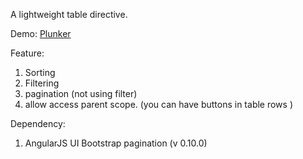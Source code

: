 A lightweight table directive.

Demo: [Plunker][0]

Feature:

1. Sorting
2. Filtering
3. pagination (not using filter)
4. allow access parent scope. (you can have buttons in table rows )


Dependency:

1. AngularJS UI Bootstrap pagination (v 0.10.0)




[0]: http://plnkr.co/edit/NhD3y4?p=preview
